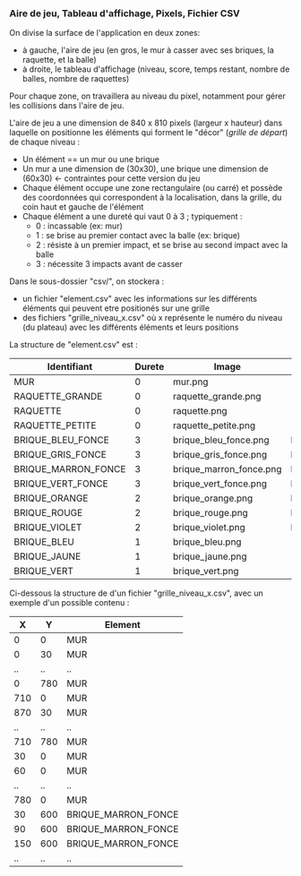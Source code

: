 ### Aire de jeu, Tableau d'affichage, Pixels, Fichier CSV
On divise la surface de l'application en deux zones:
- à gauche, l'aire de jeu (en gros, le mur à casser avec ses briques, la raquette, et la balle)
- à droite, le tableau d'affichage (niveau, score, temps restant, nombre de balles, nombre de raquettes)

Pour chaque zone, on travaillera au niveau du pixel, notamment pour gérer les collisions dans l'aire de jeu.

L'aire de jeu a une dimension de 840 x 810 pixels (largeur x hauteur) dans laquelle on positionne les éléments qui forment le "décor" (_grille de départ_) de chaque niveau :
- Un élément == un mur ou une brique
- Un mur a une dimension de (30x30), une brique une dimension de (60x30) ← contraintes pour cette version du jeu
- Chaque élément occupe  une zone rectangulaire (ou carré) et possède des coordonnées qui correspondent à la localisation, dans la grille, du coin haut et gauche de l'élément
- Chaque élément a une dureté qui vaut 0 à 3 ; typiquement :
    - 0 : incassable (ex: mur)
    - 1 : se brise au premier contact avec la balle (ex: brique)
    - 2 : résiste à un premier impact, et se brise au second impact avec la balle
    - 3 : nécessite 3 impacts avant de casser

Dans le sous-dossier "csv/", on stockera :
- un fichier "element.csv" avec les informations sur les différents éléments qui peuvent etre positionés sur une grille
- des fichiers "grille_niveau_x.csv" où x représente le numéro du niveau (du plateau) avec les différents éléments et leurs positions

La structure de "element.csv" est :

| Identifiant         | Durete | Image                   | Image_impact_1            | Image_impact_2            |
|---------------------|--------|-------------------------|---------------------------|---------------------------|
| MUR                 | 0      | mur.png                 |                           |                           |
| RAQUETTE_GRANDE     | 0      | raquette_grande.png     |                           |                           |
| RAQUETTE            | 0      | raquette.png            |                           |                           |
| RAQUETTE_PETITE     | 0      | raquette_petite.png     |                           |                           |
| BRIQUE_BLEU_FONCE   | 3      | brique_bleu_fonce.png   | brique_bleu_fonce_1.png   | brique_bleu_fonce_2.png   |
| BRIQUE_GRIS_FONCE   | 3      | brique_gris_fonce.png   | brique_gris_fonce_1.png   | brique_gris_fonce_2.png   |
| BRIQUE_MARRON_FONCE | 3      | brique_marron_fonce.png | brique_marron_fonce_1.png | brique_marron_fonce_2.png |
| BRIQUE_VERT_FONCE   | 3      | brique_vert_fonce.png   | brique_vert_fonce_1.png   | brique_vert_fonce_2.png   |
| BRIQUE_ORANGE       | 2      | brique_orange.png       | brique_orange_1.png       |                           |
| BRIQUE_ROUGE        | 2      | brique_rouge.png        | brique_rouge_1.png        |                           |
| BRIQUE_VIOLET       | 2      | brique_violet.png       | brique_violet_1.png       |                           |
| BRIQUE_BLEU         | 1      | brique_bleu.png         |                           |                           |
| BRIQUE_JAUNE        | 1      | brique_jaune.png        |                           |                           |
| BRIQUE_VERT         | 1      | brique_vert.png         |                           |                           |

Ci-dessous la structure de d'un fichier "grille_niveau_x.csv", avec un exemple d'un possible contenu :

|   X |   Y | Element             |
|-----|-----|---------------------|
|   0 |   0 | MUR                 |
|   0 |  30 | MUR                 |
|  .. |  .. | ..                  |
|   0 | 780 | MUR                 |
| 710 |   0 | MUR                 |
| 870 |  30 | MUR                 |
|  .. |  .. | ..                  |
| 710 | 780 | MUR                 |
|  30 |   0 | MUR                 |
|  60 |   0 | MUR                 |
|  .. |  .. | ..                  |
| 780 |   0 | MUR                 |
|  30 | 600 | BRIQUE_MARRON_FONCE |
|  90 | 600 | BRIQUE_MARRON_FONCE |
| 150 | 600 | BRIQUE_MARRON_FONCE |
|  .. |  .. | ..                  |
